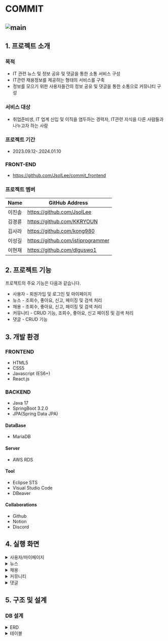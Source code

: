 # COMMIT
![main](https://github.com/JsolLee/commit/assets/28701071/e3f2c91a-b737-404b-8a1c-cbecb1a7262f)
---
## 1. 프로젝트 소개
### 목적 
- IT 관련 뉴스 및 정보 공유 및 댓글을 통한 소통 서비스 구성
- IT관련 채용정보를 제공하는 형태의 서비스를 구축
- 정보를 모으기 위한 사용자들간의 정보 공유 및 댓글을 통한 소통으로 커뮤니티 구성
### 서비스 대상
- 취업준비생, IT 업계 신입 및 이직을 염두하는 경력자, IT관련 지식을 다른 사람들과 나누고자 하는 사람
### 프로젝트 기간
- 2023.09.12-.2024.01.10
### FRONT-END  
- https://github.com/JsolLee/commit_frontend
### 프로젝트 멤버
|Name|GitHub Address|
|------|---|
|이진솔|https://github.com/JsolLee|
|김경륜|https://github.com/KKRYOUN|
|김사라|https://github.com/kong980|
|이성길|https://github.com/istjprogrammer|
|이현재|https://github.com/dlguswo1|


## 2. 프로젝트 기능
프로젝트의 주요 기능은 다음과 같습니다.
- 사용자 - 회원가입 및 로그인 및 마이페이지
- 뉴스 - 조회수, 좋아요, 신고, 페이징 및 검색 처리
- 채용 - 조회수, 좋아요, 신고, 페이징 및 검색 처리
- 커뮤니티 - CRUD 기능, 조회수, 좋아요, 신고 페이징 및 검색 처리
- 댓글 - CRUD 기능

## 3. 개발 환경
### FRONTEND
- HTML5
- CSS5
- Javascript (ES6+)
- React.js
### BACKEND
- Java 17
- SpringBoot 3.2.0
- JPA(Spring Data JPA)
#### DataBase
- MariaDB
#### Server
- AWS RDS
####  Tool
- Eclipse STS
- Visual Studio Code
- DBeaver
#### Collaborations
- Github
- Notion
- Discord

## 4. 실행 화면
<details>
  <summary>사용자/마이페이지</summary>
  
  - 사용자 로그인 및 회원 가입  
    ![login](https://github.com/JsolLee/commit/assets/28701071/4be55fd4-b6dc-42fc-a8d1-3eb3844eb006)  
    ![join](https://github.com/JsolLee/commit/assets/28701071/7fc39e30-c2d1-4b30-8bcd-2d2fe8f2da4c)
  - 마이페이지    
    - 메인      
      ![mypagemain](https://github.com/JsolLee/commit/assets/28701071/fa7c1e3a-3261-4f66-8810-b5698249b39f)    
    - 비밀번호 확인    
      ![checkpwd](https://github.com/JsolLee/commit/assets/28701071/975aaf5e-b0e6-4462-b457-c19ad684a89b)   
    - 닉네임 변경    
      ![mynickname](https://github.com/JsolLee/commit/assets/28701071/80e6d9b0-cc4a-42eb-901b-6d17f3621d97)    
    - 비밀번호 변경    
      ![changepwd](https://github.com/JsolLee/commit/assets/28701071/3067b65f-9a6e-4142-8004-340d5c0247f6)  
    - 좋아요(뉴스, 커뮤니티)      
      ![newslike](https://github.com/JsolLee/commit/assets/28701071/f6c186d7-505a-46bc-b0cf-6ca1bd29185b)    
      ![communitylike](https://github.com/JsolLee/commit/assets/28701071/73ba5ffc-0c01-4ae5-a74b-d4a9d9a6eab6)    
    - 스크랩(뉴스, 채용, 커뮤니티)
      ![newsscrap](https://github.com/JsolLee/commit/assets/28701071/d8de5c52-4667-4e85-887d-a314834b03f9)
      ![jobscrap](https://github.com/JsolLee/commit/assets/28701071/d91893ae-b2f8-433d-9529-2b8221b14f50)  
      ![communityscrap](https://github.com/JsolLee/commit/assets/28701071/cbfca878-a334-462d-929f-49689989e597)  
    - 내가 쓴 글, 댓글
      ![mycomment](https://github.com/JsolLee/commit/assets/28701071/f615b099-8718-481d-9857-5ecb06bd2b6f)     
      
</details>
<details>
  <summary>뉴스</summary>
  
  - 뉴스 메인  
    ![newsmain1](https://github.com/JsolLee/commit/assets/28701071/0e80e9f7-9ad9-437c-8f33-088f2d0eaf6d)
    ![newsmain2](https://github.com/JsolLee/commit/assets/28701071/54b68490-e790-479b-b69f-0d0de57e1d34)
  - 뉴스 리스트  
    ![newslist1](https://github.com/JsolLee/commit/assets/28701071/c82c03ff-e7b9-4ff7-901b-d99b3301466b)  
    ![newslist2](https://github.com/JsolLee/commit/assets/28701071/6bc71f76-3139-44dd-bad0-11e8a92d877f)  
  - 뉴스 상세  
    ![newsview1](https://github.com/JsolLee/commit/assets/28701071/ac388baa-5f89-4498-9c05-05b2c2c10e55)  
    ![newsview2](https://github.com/JsolLee/commit/assets/28701071/e6ae01a3-b37b-4839-a6ca-13e0549ccc86)  
</details>
<details>
  <summary>채용</summary>
  
  - 채용 메인  
    ![joblist1](https://github.com/JsolLee/commit/assets/28701071/3246df2f-f3b8-4fe3-9e84-5fe02c6f0f23)  
    ![joblist2](https://github.com/JsolLee/commit/assets/28701071/a822c397-f7a0-40ac-9f46-7165af2dfe0b)  
  - 채용 상세  
    ![jobview1](https://github.com/JsolLee/commit/assets/28701071/491d108a-d82f-42b2-8f16-fb2093e0fef9)  
    ![jobview2](https://github.com/JsolLee/commit/assets/28701071/07503b20-48b9-49de-a805-f12a213c7d8e)   
</details>
<details>
  <summary>커뮤니티</summary>
  
  - 커뮤니티 메인
    ![communitymain](https://github.com/JsolLee/commit/assets/28701071/c2a1d665-e25b-4395-b855-6145787da9ee)   
  - 커뮤니티 리스트  
    ![communitylist](https://github.com/JsolLee/commit/assets/28701071/03ede125-55fd-4d56-8ca4-63b29dab9b1d)  
  - 커뮤니티 글 보기
    ![communityread](https://github.com/JsolLee/commit/assets/28701071/ead39eac-df17-4fca-8dd5-f1e27df6be35)  
  - 커뮤니티 글 수정    
</details>
<details>
  <summary>댓글</summary>
  
  1. 댓글 기능  
</details>

## 5. 구조 및 설계
### DB 설계
<details>
  <summary>ERD</summary>
  
  ![erd](https://github.com/JsolLee/commit/assets/28701071/b5ca98ee-fa0b-410c-9790-c3eab40c7f9a)
</details>
<details>
  <summary>테이블</summary>
  
  - Members
    ![members](https://github.com/JsolLee/commit/assets/28701071/ca48bf86-523d-4f38-95e5-1ef48d81246b)
  - LoginHistory
    ![LoginHistory](https://github.com/JsolLee/commit/assets/28701071/29a60a9b-8c6b-4ea5-8a69-df7ad72535b8)
  - News
    ![News](https://github.com/JsolLee/commit/assets/28701071/7899d137-f4f3-4f7e-ba3c-fad880bfe51d)
  - Job
    ![Job](https://github.com/JsolLee/commit/assets/28701071/79724d7b-f8b2-425e-be5e-631c92275df6)
  - Board
    ![Board](https://github.com/JsolLee/commit/assets/28701071/ef80c34d-959c-49dc-af58-51ce375e822f)
  - BoardFile
    ![BoardFile](https://github.com/JsolLee/commit/assets/28701071/097bafba-fbd7-4c91-b52d-2a0e4709084b)
  - Comment
    ![Comment](https://github.com/JsolLee/commit/assets/28701071/ff17dc80-ddae-4290-a2bc-56b5549bc4aa)
  - Like  
    ![Like](https://github.com/JsolLee/commit/assets/28701071/ee0a7d87-8d25-479d-9269-663ebb2d70fe)
  - Scarp
    ![scrap](https://github.com/JsolLee/commit/assets/28701071/e7e1c29b-e765-4a7d-a0df-e6c41d08a976)
  - Report
    ![Report1](https://github.com/JsolLee/commit/assets/28701071/8f7e09f3-1ee9-4d27-ba95-4b2dcbd05de2)
   ![Report2](https://github.com/JsolLee/commit/assets/28701071/16f342c4-3bcf-47d1-bd3e-0ffa94f3f53b) 
  
</details>




